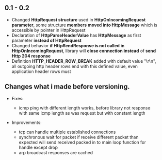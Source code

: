 ## 0.1 - 0.2

* Changed **HttpRequest structure** used in **HttpOnIncomingRequest parameter**, some structure **members moved into HttpMessage** which is accessible by pointer in HttpRequest
* Declaration of **HttpParseHeaderValue** has **HttpMessage** as first parameter **instead of HttpRequest**
* Changed behavior **if HttpSendResponse is not called in HttpOnIncomingRequest**, library will **close connection instead** of **send Http 204 response**
* Definition **HTTP_HEADER_ROW_BREAK** added with default value "\r\n", all outgoing http header rows end with this defined value, even application header rows must

## Changes what i made before versioning.

* Fixes:
    * icmp ping with different length works, before library not response with same icmp length as was request but with constant length

* Improvements:
    * tcp can handle multiple established connections
    * synchronous wait for packet if receive different packet than expected will send received packed in to main loop function for handle except drop
    * arp broadcast responses are cached
